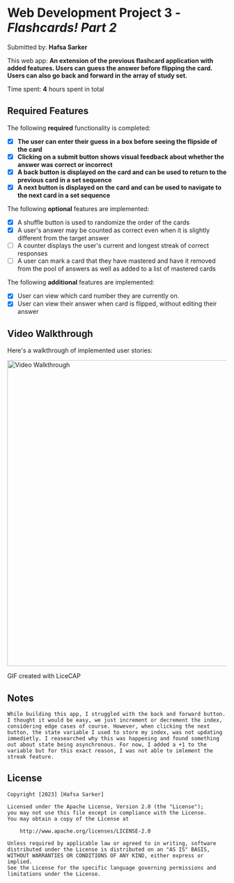 # Web Development Project 3 - *Flashcards! Part 2*

Submitted by: **Hafsa Sarker**

This web app: **An extension of the previous flashcard application with added features. Users can guess the answer before flipping the card. Users can also go back and forward in the array of study set.**

Time spent: **4** hours spent in total

## Required Features

The following **required** functionality is completed:

- [X] **The user can enter their guess in a box before seeing the flipside of the card**
- [X] **Clicking on a submit button shows visual feedback about whether the answer was correct or incorrect**
- [X] **A back button is displayed on the card and can be used to return to the previous card in a set sequence**
- [X] **A next button is displayed on the card and can be used to navigate to the next card in a set sequence**

The following **optional** features are implemented:

- [X] A shuffle button is used to randomize the order of the cards
- [X] A user's answer may be counted as correct even when it is slightly different from the target answer
- [ ] A counter displays the user's current and longest streak of correct responses
- [ ] A user can mark a card that they have mastered and have it removed from the pool of answers as well as added to a list of mastered cards

The following **additional** features are implemented:

* [X] User can view which card number they are currently on.
* [X] User can view their answer when card is flipped, without editing their answer

## Video Walkthrough

Here's a walkthrough of implemented user stories:

<img src='C:\Users\Hafsa\Desktop\Project-3\flashcards\public\Project3Demo.gif' title='Video Walkthrough' width='700' alt='Video Walkthrough' />

<!-- Replace this with whatever GIF tool you used! -->
GIF created with LiceCAP  
<!-- Recommended tools:
[Kap](https://getkap.co/) for macOS
[ScreenToGif](https://www.screentogif.com/) for Windows
[peek](https://github.com/phw/peek) for Linux. -->

## Notes

    While building this app, I struggled with the back and forward button. I thought it would be easy, we just increment or decrement the index, considering edge cases of course. However, when clicking the next button, the state variable I used to store my index, was not updating immedietly. I reasearched why this was happening and found something out about state being asynchronous. For now, I added a +1 to the variable but for this exact reason, I was not able to imlement the streak feature. 

## License

    Copyright [2023] [Hafsa Sarker]

    Licensed under the Apache License, Version 2.0 (the "License");
    you may not use this file except in compliance with the License.
    You may obtain a copy of the License at

        http://www.apache.org/licenses/LICENSE-2.0

    Unless required by applicable law or agreed to in writing, software
    distributed under the License is distributed on an "AS IS" BASIS,
    WITHOUT WARRANTIES OR CONDITIONS OF ANY KIND, either express or implied.
    See the License for the specific language governing permissions and
    limitations under the License.
